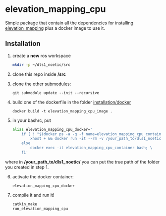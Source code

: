 # elevation_mapping_cpu

Simple package that contain all the dependencies for installing [elevation_mapping](https://github.com/ANYbotics/elevation_mapping) plus a docker image to use it.


## Installation

1. create a **new** ros workspace 
   ```sh
   mkdir -p ~/dls1_noetic/src
   ``` 

2. clone this repo inside **/src**  


3. clone the other submodules:

    `git submodule update --init --recursive`
    
4. build one of the dockerfile in the folder [installation/docker](https://github.com/giulioturrisi/elevation_mapping_cpu/tree/main/installation/docker)

    `docker build -t elevation_mapping_cpu_image .`


5. in your bashrc, put
    ```sh
    alias elevation_mapping_cpu_docker='
        if [ ! "$(docker ps -a -q -f name=elevation_mapping_cpu_container)" ]; then
            xhost + && docker run -it --rm -v /your_path_to/dls1_noetic/:/home/ -v /tmp/.X11-unix:/tmp/.X11-unix --device=/dev/input/ -e DISPLAY=$DISPLAY -e WAYLAND_DISPLAY=$WAYLAND_DISPLAY -e QT_X11_NO_MITSHM=1 --gpus all --net host --name elevation_mapping_cpu_container elevation_mapping_cpu_image; \
        else
            docker exec -it elevation_mapping_cpu_container bash; \
        fi'
    ```
where in **/your_path_to/dls1_noetic/** you can put the true path of the folder you created in step 1.


6. activate the docker container: 

    `elevation_mapping_cpu_docker`


7. compile it and run it!
    ```sh
    catkin_make
    run_elevation_mapping_cpu
    ```



